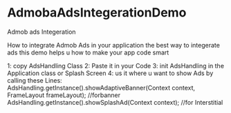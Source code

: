 # AdmobaAdsIntegerationDemo
Admob ads Integeration

How to integrate Admob Ads in your application 
the best way to integerate ads 
this demo helps u how to make your app code smart

1: copy AdsHandling Class
2: Paste it in your Code
3: init AdsHandling in the Application class or Splash Screen
4: us it where u want to show Ads by calling these Lines:
  AdsHandling.getInstance().showAdaptiveBanner(Context context, FrameLayout frameLayout); //forbanner
  AdsHandling.getInstance().showSplashAd(Context context); //for Interstitial
